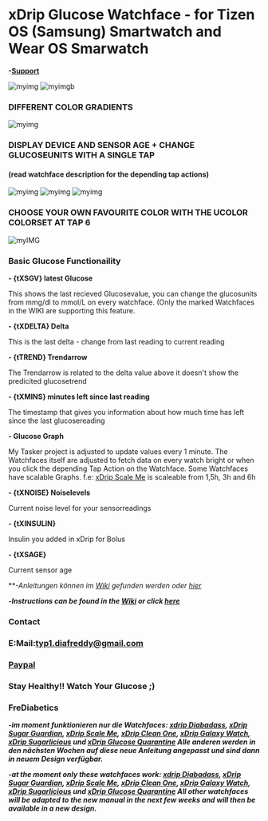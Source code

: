 # xDrip Glucose Watchface - for Tizen OS (Samsung) Smartwatch and Wear OS Smarwatch

    
   
   
   
   
   
   
   
   
   **-[Support](#Contact)**



![myimg](https://github.com/wagnefrede/xDrip--Tasker-Tizen-Watchface-Integration/blob/master/Watchfaces/content/pictures/glucose_quarantine_preset_1_tap_actions.png)           ![myimgb](https://github.com/wagnefrede/xDrip--Tasker-Tizen-Watchface-Integration/blob/master/Watchfaces/content/pictures/glucose_quarantine_preset_2_graphview_xtrastatusline.png)


### DIFFERENT COLOR GRADIENTS

![myimg](https://github.com/wagnefrede/xDrip--Tasker-Tizen-Watchface-Integration/blob/master/Watchfaces/content/pictures/glucose_quarantine__2_watches.png)



### DISPLAY DEVICE AND SENSOR AGE + CHANGE GLUCOSEUNITS WITH A SINGLE TAP
#### (read watchface description for the depending tap actions)

![myimg](https://github.com/wagnefrede/xDrip--Tasker-Tizen-Watchface-Integration/blob/master/Watchfaces/content/pictures/glucose_quarantine_active_1_sage_info.png) ![myimg](https://github.com/wagnefrede/xDrip--Tasker-Tizen-Watchface-Integration/blob/master/Watchfaces/content/pictures/glucose_quarantine_active_3_mgdl.png) ![myimg](https://github.com/wagnefrede/xDrip--Tasker-Tizen-Watchface-Integration/blob/master/Watchfaces/content/pictures/glucose_quarantine_active_2_mmol.png)

### CHOOSE YOUR OWN FAVOURITE COLOR WITH THE UCOLOR COLORSET AT TAP 6

![myIMG](https://github.com/wagnefrede/xDrip--Tasker-Tizen-Watchface-Integration/blob/master/Watchfaces/content/pictures/glucose_quarantine_active_Ucolor_cyan.png)




### Basic Glucose Functionaility                                                                             

**- {tXSGV}  latest Glucose** 

   This shows the last recieved Glucosevalue, 
   you can change the glucosunits from mmg/dl to mmol/L 
   on every watchface. (Only the marked Watchfaces in the WIKI
   are supporting this feature.

**- {tXDELTA} Delta**

   This is the last delta - change from last reading to current reading
   
**- {tTREND} Trendarrow**

  The Trendarrow is related to the delta value above it doesn't 
  show the predicited glucosetrend

**- {tXMINS} minutes left since last reading**

   The timestamp that gives you information about how much 
   time has left since the last glucosereading
   
**- Glucose Graph**

  My Tasker project is adjusted to update values every 1 minute. 
  The Watchfaces itself are adjusted to fetch data on every watch 
  bright or when you click the depending Tap Action on the Watchface. 
  Some Watchfaces have scalable Graphs. f.e: [xDrip Scale Me](https://getwatchmaker.com/watch/sBJh9mqmYI)
  is scaleable from 1,5h, 3h and 6h 

**- {tXNOISE} Noiselevels**
    
   Current noise level for your sensorreadings
   
**- {tXINSULIN}**

   Insulin you added in xDrip for Bolus
   
**- {tXSAGE}**

   Current sensor age
   
   
   
   
 **_-Anleitungen können im [Wiki]( https://github.com/wagnefrede/xDrip--Tasker-Tizen-Watchface-Integration/wiki) gefunden werden oder [hier](https://github.com/wagnefrede/xDrip--Tasker-Tizen-Watchface-Integration/wiki/Ausf%C3%BChrliche-Anleitung)_

 **-_Instructions can be found in the [Wiki]( https://github.com/wagnefrede/xDrip--Tasker-Tizen-Watchface-Integration/wiki) or click [here](https://github.com/wagnefrede/xDrip--Tasker-Tizen-Watchface-Integration/wiki/Ausf%C3%BChrliche-Anleitung)_**



### Contact


### E:Mail:<typ1.diafreddy@gmail.com>


### [Paypal](paypal.me/diafreddy)


### Stay Healthy!! Watch Your Glucose ;)





### FreDiabetics















**-_im moment funktionieren nur die Watchfaces: [xdrip Diabadass](https://getwatchmaker.com/watch/sHyeOJm5XKL), [xDrip Sugar Guardian](https://getwatchmaker.com/watch/sHJwuuKQtL), [xDrip Scale Me](https://getwatchmaker.com/watch/sBJh9mqmYI), [xDrip Clean One](https://getwatchmaker.com/watch/sB1htvPmtI), [xDrip Galaxy Watch](https://getwatchmaker.com/watch/sBk62m8fKL), [xDrip Sugarlicious](https://getwatchmaker.com/watch/sH1Dt3mXKU) und [xDrip Glucose Quarantine](https://getwatchmaker.com/watch/sSJp9UdotU) 
  Alle anderen werden in den nächsten Wochen auf diese neue Anleitung angepasst und sind dann in neuem Design verfügbar._**

 **-_at the moment only these watchfaces work: [xdrip Diabadass](https://getwatchmaker.com/watch/sHyeOJm5XKL), [xDrip Sugar Guardian](https://getwatchmaker.com/watch/sHJwuuKQtL), [xDrip Scale Me](https://getwatchmaker.com/watch/sBJh9mqmYI), [xDrip  Clean One](https://getwatchmaker.com/watch/sB1htvPmtI), [xDrip Galaxy Watch](https://getwatchmaker.com/watch/sBk62m8fKL), [xDrip Sugarlicious](https://getwatchmaker.com/watch/sH1Dt3mXKU) und [xDrip Glucose Quarantine](https://getwatchmaker.com/watch/sSJp9UdotU) 
  All other watchfaces will be adapted to the new manual in the next few weeks and will then be available in a new design._**
